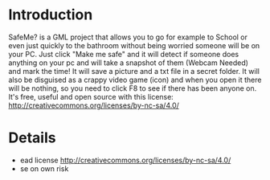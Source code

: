 # Introduction #

SafeMe? is a GML project that allows you to go for example to School or even just quickly to the bathroom without being worried someone will be on your PC. Just click "Make me safe" and it will detect if someone does anything on your pc and will take a snapshot of them (Webcam Needed) and mark the time! It will save a picture and a txt file in a secret folder. It will also be disguised as a crappy video game (icon) and when you open it there will be nothing, so you need to click F8 to see if there has been anyone on. It's free, useful and open source with this license: http://creativecommons.org/licenses/by-nc-sa/4.0/

# Details #

  * ead license http://creativecommons.org/licenses/by-nc-sa/4.0/
  * se on own risk
